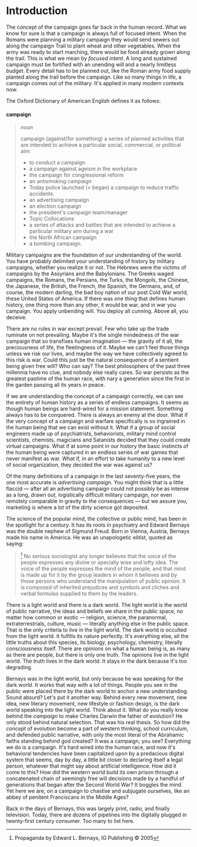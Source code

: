 Introduction
======================

The concept of the campaign goes far back in the human record.
What we know for sure is that a campaign is always full of focused intent.
When the Romans were planning a military campaign they would send sewers out along the campaign Trail to plant wheat and other vegetables.
When the army was ready to start marching,
there would be food already grown along the trail.
This is what we mean by *focused intent*.
A long and sustained campaign must be fortified with an unending will and a nearly limitless budget.
Every detail has to be planned out,
like the Roman army food supply planted along the trail before the campaign.
Like so many things in life,
a campaign comes out of the military.
It's applied in many modern contexts now.


The Oxford Dictionary of American English defines it as follows:


#### campaign

>*noun*
>
>campaign (against/for something) a series of planned activities that are intended to achieve a particular social, commercial, or political aim:
>
>- to conduct a campaign
>- a campaign against ageism in the workplace
>- the campaign for congressional reform
>- an antismoking campaign
>- Today police launched (= began) a campaign to reduce traffic accidents.
>- an advertising campaign
>- an election campaign
>- the president's campaign team/manager
>- Topic Collocations
>- a series of attacks and battles that are intended to achieve a particular military aim during a war
>- the North African campaign
>- a bombing campaign.


Military campaigns are the foundation of our understanding of the world.
You have probably delimited your understanding of history by military campaigns,
whether you realize it or not.
The Hebrews were the victims of campaigns by the Assyrians and the Babylonians.
The Greeks waged campaigns,
the Romans,
the Persians,
the Turks,
the Mongols,
the Chinese,
the Japanese,
the British,
the French,
the Spanish,
the Germans,
and,
of course,
the modern darling,
the bad boy nation of our post Cold War world,
these United States of America.
If there was one thing that defines human history,
one thing more than any other,
it would be war,
and in war you campaign.
You apply unbending will.
You deploy all cunning.
Above all,
you deceive.

There are no rules in war except prevail.
Few who take up the trade ruminate on not prevailing.
Maybe it's the single mindedness of the war campaign that so transfixes human imagination
&mdash;
the gravity of it all,
the preciousness of life,
the fleetingness of it.
Maybe we can't feel those things unless we risk our lives,
and maybe the way we have collectively agreed to this risk is war.
Could this just be the natural consequence of a sentient being given free will?
Who can say?
The best philosophers of the past three millennia have no clue,
and nobody else really cares.
So war persists as the greatest pastime of the human race,
with nary a generation since the first in the garden passing all its years in peace.


If we are understanding the concept of a  campaign correctly,
we can see the entirety of human history as a series of endless campaigns.
It seems as though human beings are hard-wired for a mission statement.
Something always has to be conquered.
There is always an enemy at the door.
What if the very concept of a campaign and warfare specifically is so ingrained in the human being that we can exist without it.
What if a group of social engineers made up of psychiatrists,
behaviorists,
military mind control scientists,
chemists,
magicians and Satanists decided that they could create virtual campaigns.
What if at some point in our history the basic instincts of the human being were captured in an endless series of war games that never manifest as war.
What if,
in an effort to take humanity to a new level of social organization,
they decided the war was against us?

Of the many definitions of a campaign in the last seventy-five years,
the one most accurate is *advertising campaign.*
You might think that is a little flaccid
&mdash;
after all an advertising campaign could not possibly be as intense as a long,
drawn out,
logistically difficult military campaign,
nor even remotely comparable in gravity to the consequences
&mdash; 
but we assure you,
marketing is where a lot of the dirty science got deposited.


The science of the popular mind,
the collective or public mind,
has been in the spotlight for a century.
It has its roots in psychiatry and Edward Bernays was the double nephew of Sigmund Freud. 
Born in Vienna,
Austria,
Bernays made his name in America.
He was an unapologetic elitist,
quoted as saying:

>[^1] No serious sociologist any longer believes that the voice of the people expresses any divine or specially wise and lofty idea. The voice of the people expresses the mind of the people, and that mind is made up for it by the group leaders in whom it believes and by those persons who understand the manipulation of public opinion. It is composed of inherited prejudices and symbols and cliches and verbal formulas supplied to them by the leaders.


[^1]: Propaganda by Edward L. Bernays, IG Publishing &copy;  2005



There is a light world and there is a dark world.
The light world is the world of public narrative,
the ideas and beliefs we share in the public space,
no matter how common or exotic
&mdash;
religion,
science,
the paranormal, 
extraterrestrials,
culture,
music
&mdash;
literally anything else in the public space.
That is the only criteria to live in the light world.
The dark world is occulted from the light world.
It fulfills its nature perfectly.
It's everything else,
all the little truths about this species,
its biology,
psychology,
chemistry,
literally consciousness itself. 
There are opinions on what a human being is,
as many as there are people,
but there is only one truth.
The opinions live in the light world.
The truth lives in the dark world.
It stays in the dark because it's too degrading.

Bernays was in the light world,
but only because he was speaking for the dark world.
It works that way with a lot of things.
People you see in the public were placed there by the dark world to anchor a new understanding.
Sound absurd?
Let's put it another way.
Behind every new movement,
new idea,
new literary movement,
new lifestyle or fashion design,
is the dark world speaking into the light world.
Think about it.
What do you really know behind the *campaign* to make Charles Darwin the father of evolution?
He only stood behind natural selection.
That was his real thesis.
So how did the *concept* of evolution become a part of western thinking,
school curriculum,
and defended public narrative,
with only the most literal of the Abrahamic faiths standing behind god created?
It was a campaign,
you see? 
Everything we do is a campaign.
It's hard wired into the human race,
and now it's behavioral tendencies have been capitalized upon by a predacious digital system that seems,
day by day,
a little bit closer to declaring itself a legal person,
whatever that might say about artificial intelligence.
How did it come to this?
How did the western world build its own prison through a concatenated chain of seemingly free will decisions made by a handful of generations that began after the Second World War?
It boggles the mind.
Yet here we are,
on a campaign to chastise and subjugate ourselves,
like an abbey of penitent Franciscans in the Middle Ages?



Back in the days of Bernays,
this was largely print,
radio,
and finally television. 
Today,
there are dozens of pipelines into the digitally plugged in twenty-first century consumer.
Too many to list here.









